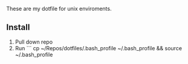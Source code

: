These are my dotfile for unix enviroments.


## Install

1. Pull down repo
2. Run ```
    cp ~/Repos/dotfiles/.bash_profile ~/.bash_profile && source ~/.bash_profile
   ```
